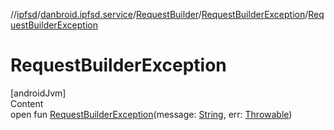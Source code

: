 //[ipfsd](../../../index.md)/[danbroid.ipfsd.service](../../index.md)/[RequestBuilder](../index.md)/[RequestBuilderException](index.md)/[RequestBuilderException](-request-builder-exception.md)



# RequestBuilderException  
[androidJvm]  
Content  
open fun [RequestBuilderException](-request-builder-exception.md)(message: [String](https://docs.oracle.com/javase/8/docs/api/java/lang/String.html), err: [Throwable](https://docs.oracle.com/javase/8/docs/api/java/lang/Throwable.html))  



